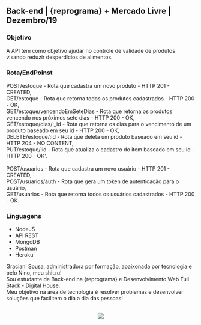 ## Back-end | {reprograma} + Mercado Livre | Dezembro/19

### Objetivo
A API tem como objetivo ajudar no controle de validade de produtos visando reduzir desperdícios de alimentos.

### Rota/EndPoinst
POST/estoque - Rota que cadastra um novo produto - HTTP 201 - CREATED, <br/>
GET/estoque - Rota que retorna todos os produtos cadastrados - HTTP 200 - OK,<br/>
GET/estoque/vencendoEmSeteDias - Rota que retorna os produtos vencendo nos próximos sete dias - HTTP 200 - OK,<br/>
GET/estoque/dias/:_id - Rota que retorna os dias para o vencimento de um produto baseado em seu id - HTTP 200 - OK,<br/>
DELETE/estoque/:id - Rota que deleta um produto baseado em seu id -HTTP 204 - NO CONTENT,<br/>
PUT/estoque/:id - Rota que atualiza o cadastro do item baseado em seu id - HTTP 200 - OK'.<br/>
<br/>
POST/usuarios - Rota que cadastra um novo usuário - HTTP 201 - CREATED, <br/>
POST/usuarios/auth - Rota que gera um token de autenticação para o usuário,<br/>
GET/usuarios - Rota que retorna todos os usuários cadastrados - HTTP 200 - OK.<br/>

### Linguagens
* NodeJS
* API REST
* MongoDB
* Postman
* Heroku

Graciani Sousa, administradora por formação, apaixonada por tecnologia e pelo Nino, meu shitzu!<br/>
Sou estudante de Back-end na {reprograma} e Desenvolvimento Web Full Stack - Digital House.<br/>
Meu objetivo na área de tecnologia é resolver problemas e desenvolver soluções que facilitem o dia a dia das pessoas!<br/><br/>


<p align="center"> 
<img src="https://user-images.githubusercontent.com/52472296/70552679-96d78480-1b58-11ea-9d16-80a3b27e6cbe.gif">
</p>
